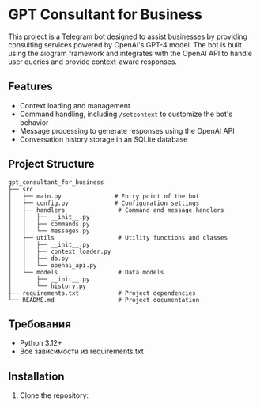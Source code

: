 # GPT Consultant for Business

This project is a Telegram bot designed to assist businesses by providing consulting services powered by OpenAI's GPT-4 model. The bot is built using the aiogram framework and integrates with the OpenAI API to handle user queries and provide context-aware responses.

## Features

- Context loading and management
- Command handling, including `/setcontext` to customize the bot's behavior
- Message processing to generate responses using the OpenAI API
- Conversation history storage in an SQLite database

## Project Structure

```
gpt_consultant_for_business
├── src
│   ├── main.py               # Entry point of the bot
│   ├── config.py             # Configuration settings
│   ├── handlers               # Command and message handlers
│   │   ├── __init__.py
│   │   ├── commands.py
│   │   └── messages.py
│   ├── utils                  # Utility functions and classes
│   │   ├── __init__.py
│   │   ├── context_loader.py
│   │   ├── db.py
│   │   └── openai_api.py
│   └── models                 # Data models
│       ├── __init__.py
│       └── history.py
├── requirements.txt           # Project dependencies
└── README.md                  # Project documentation
```

## Требования
- Python 3.12+
- Все зависимости из requirements.txt

## Installation

1. Clone the repository:
   ```